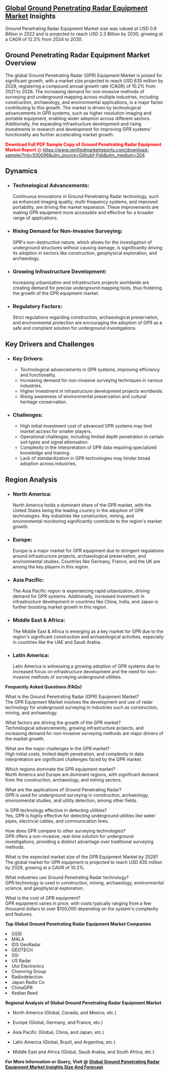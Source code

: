 <h2><a href="https://www.verifiedmarketreports.com/download-sample/?rid=530096&amp;utm_source=Githubf&amp;utm_medium=204" target="_blank">Global Ground Penetrating Radar Equipment Market</a> Insights</h2><p>Ground Penetrating Radar Equipment Market size was valued at USD 0.9 Billion in 2022 and is projected to reach USD 2.3 Billion by 2030, growing at a CAGR of 12.3% from 2024 to 2030.</p><p> <h2>Ground Penetrating Radar Equipment Market Overview</h2> <p>The global Ground Penetrating Radar (GPR) Equipment Market is poised for significant growth, with a market size projected to reach USD 635 million by 2028, registering a compound annual growth rate (CAGR) of 10.2% from 2021 to 2028. The increasing demand for non-invasive methods of surveying and underground mapping across multiple industries, including construction, archaeology, and environmental applications, is a major factor contributing to this growth. The market is driven by technological advancements in GPR systems, such as higher resolution imaging and portable equipment, enabling wider adoption across different sectors. Additionally, the expanding infrastructure development and rising investments in research and development for improving GPR systems' functionality are further accelerating market growth.</p> <p><p><span class=""><span style="color: #ff0000;"><strong>Download Full PDF Sample Copy of Ground Penetrating Radar Equipment Market Report</strong> @ </span><a href="https://www.verifiedmarketreports.com/download-sample/?rid=530096&amp;utm_source=Githubf-Feb&amp;utm_medium=204" target="_blank">https://www.verifiedmarketreports.com/download-sample/?rid=530096&amp;utm_source=Githubf-Feb&amp;utm_medium=204</a></span></p></p> <h2>Dynamics</h2> <ul> <li><h3>Technological Advancements:</h3> Continuous innovations in Ground Penetrating Radar technology, such as enhanced imaging quality, multi-frequency systems, and improved portability, are driving the market expansion. These improvements are making GPR equipment more accessible and effective for a broader range of applications.</li> <li><h3>Rising Demand for Non-Invasive Surveying:</h3> GPR's non-destructive nature, which allows for the investigation of underground structures without causing damage, is significantly driving its adoption in sectors like construction, geophysical exploration, and archaeology.</li> <li><h3>Growing Infrastructure Development:</h3> Increasing urbanization and infrastructure projects worldwide are creating demand for precise underground mapping tools, thus fostering the growth of the GPR equipment market.</li> <li><h3>Regulatory Factors:</h3> Strict regulations regarding construction, archaeological preservation, and environmental protection are encouraging the adoption of GPR as a safe and compliant solution for underground investigations.</li> </ul> <h2>Key Drivers and Challenges</h2> <ul> <li><h3>Key Drivers:</h3> <ul> <li>Technological advancements in GPR systems, improving efficiency and functionality.</li> <li>Increasing demand for non-invasive surveying techniques in various industries.</li> <li>Higher investment in infrastructure development projects worldwide.</li> <li>Rising awareness of environmental preservation and cultural heritage conservation.</li> </ul> </li> <li><h3>Challenges:</h3> <ul> <li>High initial investment cost of advanced GPR systems may limit market access for smaller players.</li> <li>Operational challenges, including limited depth penetration in certain soil types and signal attenuation.</li> <li>Complexity in the interpretation of GPR data requiring specialized knowledge and training.</li> <li>Lack of standardization in GPR technologies may hinder broad adoption across industries.</li> </ul> </li> </ul> <h2>Region Analysis</h2> <ul> <li><h3>North America:</h3> North America holds a dominant share of the GPR market, with the United States being the leading country in the adoption of GPR technologies. Key industries like construction, mining, and environmental monitoring significantly contribute to the region's market growth.</li> <li><h3>Europe:</h3> Europe is a major market for GPR equipment due to stringent regulations around infrastructure projects, archaeological preservation, and environmental studies. Countries like Germany, France, and the UK are among the key players in this region.</li> <li><h3>Asia Pacific:</h3> The Asia Pacific region is experiencing rapid urbanization, driving demand for GPR systems. Additionally, increased investment in infrastructure development in countries like China, India, and Japan is further boosting market growth in this region.</li> <li><h3>Middle East & Africa:</h3> The Middle East & Africa is emerging as a key market for GPR due to the region's significant construction and archaeological activities, especially in countries like the UAE and Saudi Arabia.</li> <li><h3>Latin America:</h3> Latin America is witnessing a growing adoption of GPR systems due to increased focus on infrastructure development and the need for non-invasive methods of surveying underground utilities.</li> </ul> <p><strong>Frequently Asked Questions (FAQs)</strong></p> <p>What is the Ground Penetrating Radar (GPR) Equipment Market? <br> The GPR Equipment Market involves the development and use of radar technology for underground surveying in industries such as construction, mining, and archaeology.</p> <p>What factors are driving the growth of the GPR market? <br> Technological advancements, growing infrastructure projects, and increasing demand for non-invasive surveying methods are major drivers of the market growth.</p> <p>What are the major challenges in the GPR market? <br> High initial costs, limited depth penetration, and complexity in data interpretation are significant challenges faced by the GPR market.</p> <p>Which regions dominate the GPR equipment market? <br> North America and Europe are dominant regions, with significant demand from the construction, archaeology, and mining sectors.</p> <p>What are the applications of Ground Penetrating Radar? <br> GPR is used for underground surveying in construction, archaeology, environmental studies, and utility detection, among other fields.</p> <p>Is GPR technology effective in detecting utilities? <br> Yes, GPR is highly effective for detecting underground utilities like water pipes, electrical cables, and communication lines.</p> <p>How does GPR compare to other surveying technologies? <br> GPR offers a non-invasive, real-time solution for underground investigations, providing a distinct advantage over traditional surveying methods.</p> <p>What is the expected market size of the GPR Equipment Market by 2028? <br> The global market for GPR equipment is projected to reach USD 635 million by 2028, growing at a CAGR of 10.2%.</p> <p>What industries use Ground Penetrating Radar technology? <br> GPR technology is used in construction, mining, archaeology, environmental science, and geophysical exploration.</p> <p>What is the cost of GPR equipment? <br> GPR equipment varies in price, with costs typically ranging from a few thousand dollars to over $100,000 depending on the system's complexity and features.</p> </p><p><strong>Top Global Ground Penetrating Radar Equipment Market Companies</strong></p><div data-test-id=""><p><li>GSSI</li><li> MALA</li><li> IDS GeoRadar</li><li> GEOTECH</li><li> SSI</li><li> US Radar</li><li> Utsi Electronics</li><li> Chemring Group</li><li> Radiodetection</li><li> Japan Radio Co</li><li> ChinaGPR</li><li> Kedian Reed</li></p><div><strong>Regional Analysis of&nbsp;Global Ground Penetrating Radar Equipment Market</strong></div><ul><li dir="ltr"><p dir="ltr">North America&nbsp;(Global, Canada, and Mexico, etc.)</p></li><li dir="ltr"><p dir="ltr">Europe (Global, Germany, and France, etc.)</p></li><li dir="ltr"><p dir="ltr">Asia Pacific&nbsp;(Global, China, and Japan, etc.)</p></li><li dir="ltr"><p dir="ltr">Latin America&nbsp;(Global, Brazil, and Argentina, etc.)</p></li><li dir="ltr">Middle East and Africa&nbsp;(Global, Saudi Arabia, and South Africa, etc.)</li></ul><p><strong>For More Information or Query, Visit @&nbsp;</strong><strong><a href="https://www.verifiedmarketreports.com/product/ground-penetrating-radar-equipment-market/?utm_source=Githubf&amp;utm_medium=204" target="_blank">Global Ground Penetrating Radar Equipment Market Insights Size And Forecast</a></strong></p></div>
